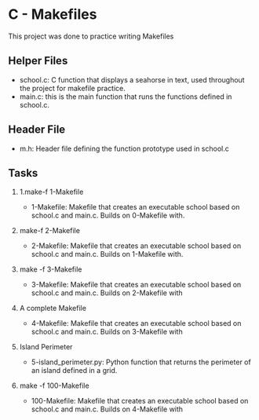 # C - Makefiles
This project was done to practice writing Makefiles

## Helper Files

+ school.c: C function that displays a seahorse in text, used throughout the project for makefile practice.
+ main.c: this is the main function that runs the functions defined in school.c.

## Header File

+ m.h: Header file defining the function prototype used in school.c

## Tasks

1. 1.make-f 1-Makefile
   + 1-Makefile: Makefile that creates an executable school based on school.c and main.c. Builds on 0-Makefile with.

2. make-f 2-Makefile
   + 2-Makefile: Makefile that creates an executable school based on school.c and main.c. Builds on 1-Makefile with.

3. make -f 3-Makefile
   + 3-Makefile: Makefile that creates an executable school based on school.c and main.c. Builds on 2-Makefile with

4. A complete Makefile
   + 4-Makefile: Makefile that creates an executable school based on school.c and main.c. Builds on 3-Makefile with

5. Island Perimeter
   + 5-island_perimeter.py: Python function that returns the perimeter of an island defined in a grid.

6. make -f 100-Makefile
   + 100-Makefile: Makefile that creates an executable school based on school.c and main.c. Builds on 4-Makefile with
